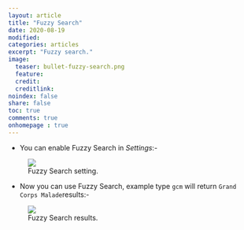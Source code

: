```yaml
---
layout: article
title: "Fuzzy Search"
date: 2020-08-19
modified:
categories: articles
excerpt: "Fuzzy search."
image:
  teaser: bullet-fuzzy-search.png
  feature:
  credit:
  creditlink:
noindex: false
share: false
toc: true
comments: true
onhomepage : true
---
```


* You can enable Fuzzy Search in *Settings*:-

<figure>
  <img src="{{ site.url }}/images/fuzzy-search1.jpg">
  <figcaption>Fuzzy Search setting.</figcaption>
</figure>

* Now you can use Fuzzy Search, example type `gcm` will return `Grand Corps Malade`results:-

<figure>
  <img src="{{ site.url }}/images/fuzzy-search2.jpg">
  <figcaption>Fuzzy Search results.</figcaption>
</figure>

